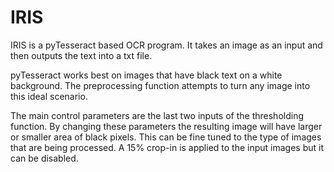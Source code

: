 # IRIS
IRIS is a pyTesseract based OCR program. It takes an image as an input and then outputs the text into a txt file.

pyTesseract works best on images that have black text on a white background. The preprocessing function attempts to turn any image into this ideal scenario. 

The main control parameters are the last two inputs of the thresholding function. By changing these parameters the resulting image will have larger or smaller area of black pixels. This can be fine tuned to the type of images that are being processed. A 15% crop-in is applied to the input images but it can be disabled. 
